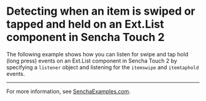# Detecting when an item is swiped or tapped and held on an Ext.List component in Sencha Touch 2 #

The following example shows how you can listen for swipe and tap hold (long press) events on an Ext.List component in Sencha Touch 2 by specifying a `listener` object and listening for the `itemswipe` and `itemtaphold` events.

---

For more information, see [SenchaExamples.com]().